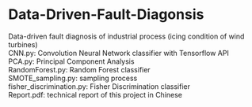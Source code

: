 # Data-Driven-Fault-Diagonsis
Data-driven fault diagnosis of industrial process (icing condition of wind turbines)  
CNN.py: Convolution Neural Network classifier with Tensorflow API  
PCA.py: Principal Component Analysis  
RandomForest.py: Random Forest classifier  
SMOTE_sampling.py: sampling process  
fisher_discrimination.py: Fisher Discrimination classifier  
Report.pdf: technical report of this project in Chinese  
